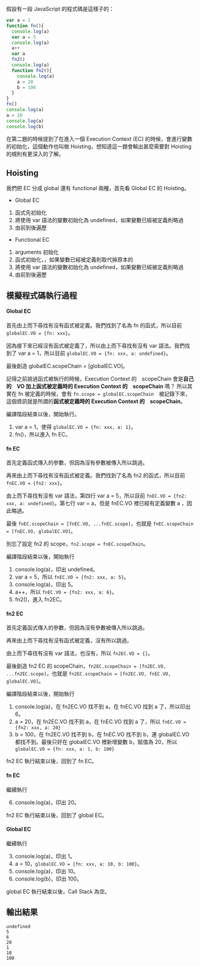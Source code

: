 假設有一段 JavaScript 的程式碼是這樣子的：

```js
var a = 1
function fn(){
  console.log(a)
  var a = 5
  console.log(a)
  a++
  var a
  fn2()
  console.log(a)
  function fn2(){
    console.log(a)
    a = 20
    b = 100
  }
}
fn()
console.log(a)
a = 10
console.log(a)
console.log(b)
```

在第二題的時候提到了在進入一個 Execution Context (EC) 的時候，會進行變數的初始化，這個動作也叫做 Hoisting，想知道這一題會輸出甚麼需要對 Hoisting 的規則有更深入的了解。

## **Hoisting**

我們把 EC 分成 global 還有 functional 兩種，首先看 Global EC 的 Hoisting。

* Global EC

1. 函式先初始化
2. 將使用 var 語法的變數初始化為 undefined，如果變數已經被定義則略過
3. 由前到後遍歷

* Functional EC

1. arguments 初始化
2. 函式初始化，，如果變數已經被定義則取代掉原本的
3. 將使用 var 語法的變數初始化為 undefined，如果變數已經被定義則略過
4. 由前到後遍歷

## **模擬程式碼執行過程**

#### Global EC

首先由上而下尋找有沒有函式被定義。我們找到了名為 fn 的函式，所以目前 `globalEC.VO = {fn: xxx}`。

因為接下來已經沒有函式被定義了，所以由上而下尋找有沒有 var 語法。我們找到了 var a = 1，所以目前 `globalEC.VO = {fn: xxx, a: undefined}`。

最後創造 globalEC.scopeChain = [globalEC.VO]。

記得之前說過函式被執行的時候，Execution Context 的　scopeChain 會是**自己的　VO 加上函式被定義時的 Execution Context 的　scopeChain** 嗎？ 所以其實在 fn 被定義的時候，會有 `fn.scope = globalEC.scopeChain`　被記錄下來，這個資訊就是所謂的**函式被定義時的 Execution Context 的　scopeChain**。

編譯階段結束以後，開始執行。

1. var a = 1，使得 `globalEC.VO = {fn: xxx, a: 1}`。
2. fn()，所以進入 fn EC。

#### fn EC

首先定義函式傳入的參數，但因為沒有參數被傳入所以跳過。

再來由上而下尋找有沒有函式被定義。我們找到了名為 fn2 的函式，所以目前 `fnEC.VO = {fn2: xxx}`。

由上而下尋找有沒有 var 語法，第四行 var a = 5，所以目前 `fnEC.VO = {fn2: xxx, a: undefined}`。第七行 var = a，但是 fnEC.VO 
裡已經有定義變數 a ，因此略過。

最後 `fnEC.scopeChain = [fnEC.VO, ...fnEC.scope]`，也就是 `fnEC.scopeChain = [fnEC.VO, globalEC.VO]`。

別忘了設定 fn2 的 scope，`fn2.scope = fnEC.scopeChain`。

編譯階段結束以後，開始執行

1. console.log(a)，印出 undefined。
2. var a = 5，所以 `fnEC.VO = {fn2: xxx, a: 5}`。
3. console.log(a)，印出 5。
4. a++，所以 `fnEC.VO = {fn2: xxx, a: 6}`。
5. fn2()，進入 fn2EC。

#### fn2 EC

首先定義函式傳入的參數，但因為沒有參數被傳入所以跳過。

再來由上而下尋找有沒有函式被定義，沒有所以跳過。

由上而下尋找有沒有 var 語法，也沒有，所以 `fn2EC.VO = {}`。

最後創造 fn2 EC 的 scopeChain，`fn2EC.scopeChain = [fn2EC.VO, ...fn2EC.scope]`，也就是 `fn2EC.scopeChain = [fn2EC.VO, fnEC.VO, globalEC.VO]`。

編譯階段結束以後，開始執行

1. console.log(a)，在 fn2EC.VO 找不到 a，在 fnEC.VO 找到 a 了，所以印出 6。
2. a = 20，在 fn2EC.VO 找不到 a，在 fnEC.VO 找到 a 了，所以 `fnEC.VO = {fn2: xxx, a: 20}`
3. b = 100，在 fn2EC.VO 找不到 b，在 fnEC.VO 找不到 b，連 globalEC.VO 都找不到。最後只好在 globalEC.VO 裡新增變數 b，賦值為 20，所以 `globalEC.VO = {fn: xxx, a: 1, b: 100}`

fn2 EC 執行結束以後，回到了 fn EC。

#### fn EC

繼續執行

6. console.log(a)，印出 20。

fn2 EC 執行結束以後，回到了 global EC。

#### Global EC

繼續執行

3. console.log(a)，印出 1。
4. a = 10，`globalEC.VO = {fn: xxx, a: 10, b: 100}`。
5. console.log(a)，印出 10。
6. console.log(b)，印出 100。

global EC 執行結束以後，Call Stack 為空。

## **輸出結果**

```
undefined
5
6
20
1
10
100
```